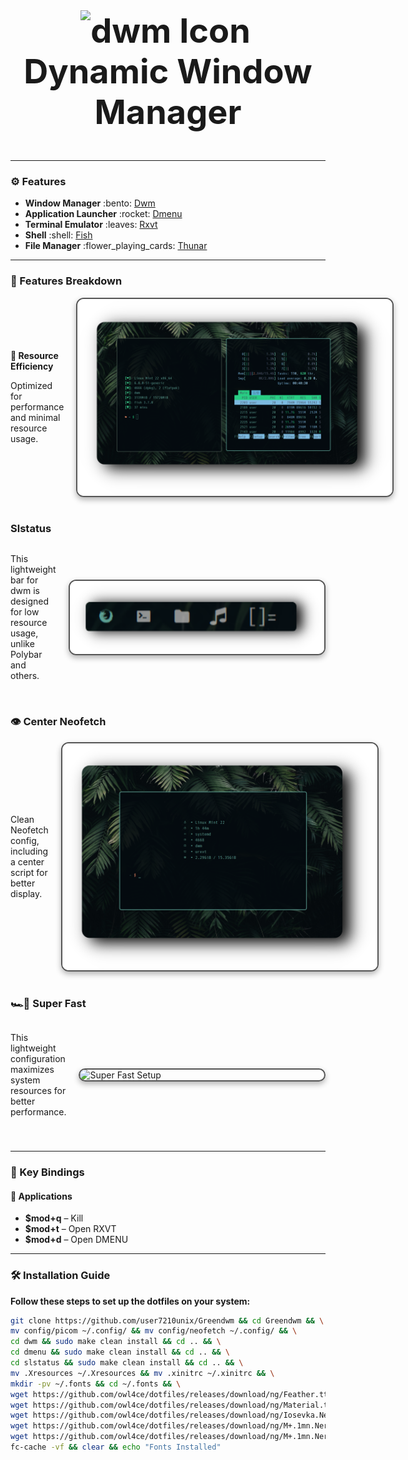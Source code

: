 <div align="center">

  <h2 style="font-size: 54px;">
    <strong>
      <a href="https://suckless.org/" style="text-decoration: none; color: inherit;">
        <img src="https://suckless.org/favicon.ico" alt="dwm Icon" style="vertical-align: middle; width: 24px; height: 24px; margin-right: 8px;">
        Dynamic Window Manager
      </a>
    </strong>
  </h2>

</div>

<hr>

<h3>⚙️ Features</h3>
<ul>
  <li><strong>Window Manager</strong> :bento: <a href="https://dwm.suckless.org/">Dwm</a></li>
  <li><strong>Application Launcher</strong> :rocket: <a href="https://tools.suckless.org/dmenu/">Dmenu</a></li>
  <li><strong>Terminal Emulator</strong> :leaves: <a href="http://software.schmorp.de/pkg/rxvt-unicode.html">Rxvt</a></li>
  <li><strong>Shell</strong> :shell: <a href="https://fishshell.com/">Fish</a></li>
  <li><strong>File Manager</strong> :flower_playing_cards: <a href="https://docs.xfce.org/xfce/thunar/start">Thunar</a></li>
</ul>

<hr>

<h3>🚀 Features Breakdown</h3>
<div style="display: flex; align-items: center; justify-content: space-between; margin-bottom: 40px;">
  <div style="flex: 1; padding-right: 20px;">
    <p><strong>🚀 Resource Efficiency</strong></p>
    <p>Optimized for performance and minimal resource usage.</p>
  </div>
  <img src="images/image.png" alt="Rice Setup Preview" width="750" style="border: 2px solid #555; border-radius: 12px; box-shadow: 0 4px 10px rgba(0, 0, 0, 0.3);">
</div>

<h3><strong>Slstatus</strong></h3>
<div style="display: flex; align-items: center; justify-content: space-between; margin-bottom: 40px;">
  <div style="flex: 1; padding-right: 20px;">
    <p>This lightweight bar for dwm is designed for low resource usage, unlike Polybar and others.</p>
  </div>
  <img src="images/bar.png" alt="Slstatus Bar" width="550" style="border: 2px solid #555; border-radius: 12px; box-shadow: 0 4px 10px rgba(0, 0, 0, 0.3);">
</div>

<h3><strong>👁️ Center Neofetch</strong></h3>
<div style="display: flex; align-items: center; justify-content: space-between; margin-bottom: 40px;">
  <div style="flex: 1; padding-right: 20px;">
    <p>Clean Neofetch config, including a center script for better display.</p>
  </div>
  <img src="images/fetch.png" alt="Neofetch Centered" width="550" style="border: 2px solid #555; border-radius: 12px; box-shadow: 0 4px 10px rgba(0, 0, 0, 0.3);">
</div>

<h3><strong>🏎️💨 Super Fast</strong></h3>
<div style="display: flex; align-items: center; justify-content: space-between; margin-bottom: 40px;">
  <div style="flex: 1; padding-right: 20px;">
    <p>This lightweight configuration maximizes system resources for better performance.</p>
  </div>
  <img src="images/speed.png" alt="Super Fast Setup" width="550" style="border: 2px solid #555; border-radius: 12px; box-shadow: 0 4px 10px rgba(0, 0, 0, 0.3);">
</div>

<hr>

<h3>🔑 Key Bindings</h3>
<h4>📱 Applications</h4>
<ul>
  <li><strong>$mod+q</strong> – Kill</li>
  <li><strong>$mod+t</strong> – Open RXVT</li>
  <li><strong>$mod+d</strong> – Open DMENU</li>
</ul>

<hr>

<h3>🛠️ Installation Guide</h3>

<p><strong>Follow these steps to set up the dotfiles on your system:</strong></p>

```bash
git clone https://github.com/user7210unix/Greendwm && cd Greendwm && \
mv config/picom ~/.config/ && mv config/neofetch ~/.config/ && \
cd dwm && sudo make clean install && cd .. && \
cd dmenu && sudo make clean install && cd .. && \
cd slstatus && sudo make clean install && cd .. && \
mv .Xresources ~/.Xresources && mv .xinitrc ~/.xinitrc && \
mkdir -pv ~/.fonts && cd ~/.fonts && \
wget https://github.com/owl4ce/dotfiles/releases/download/ng/Feather.ttf && \
wget https://github.com/owl4ce/dotfiles/releases/download/ng/Material.ttf && \
wget https://github.com/owl4ce/dotfiles/releases/download/ng/Iosevka.Nerd.Font.Complete.Mono.ttf && \
wget https://github.com/owl4ce/dotfiles/releases/download/ng/M+.1mn.Nerd.Font.Complete.ttf && \
wget https://github.com/owl4ce/dotfiles/releases/download/ng/M+.1mn.Nerd.Font.Complete.Mono.ttf && \
fc-cache -vf && clear && echo "Fonts Installed"
